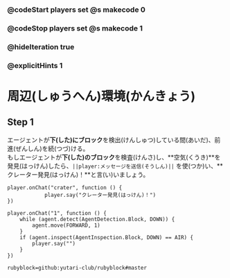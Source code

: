 ### @codeStart players set @s makecode 0
### @codeStop players set @s makecode 1

### @hideIteration true 
### @explicitHints 1

# 周辺(しゅうへん)環境(かんきょう)
<!-- # Surroundings  -->

## Step 1
エージェントが**下(した)にブロック**を検出(けんしゅつ)している間(あいだ)、前進(ぜんしん)を続(つづ)ける。<br>
もしエージェントが**下(した)のブロック**を検査(けんさ)し、**空気(くうき)**を発見(はっけん)したら、``||player:メッセージを送信(そうしん)||`` を使(つか)い、**クレーター発見(はっけん)！**と言(い)いましょう。
<!-- While the Agent **detects the block down**, it needs to move forward. If the Agent **inspects the block down** and finds **air**, then use ``||player:say||`` command to say **Crater found!**.  -->



```template
player.onChat("crater", function () {
            player.say("クレーター発見(はっけん)！")
})
```
```ghost
player.onChat("1", function () {
    while (agent.detect(AgentDetection.Block, DOWN)) {
        agent.move(FORWARD, 1)
    }
    if (agent.inspect(AgentInspection.Block, DOWN) == AIR) {
        player.say("")
    }
})
```
```package
rubyblock=github:yutari-club/rubyblock#master
```